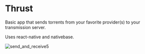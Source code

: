 # Thrust

Basic app that sends torrents from your favorite provider(s) to your transmission server.

Uses react-native and nativebase.

![send_and_receive5](https://cloud.githubusercontent.com/assets/10952529/19375084/40c31568-9196-11e6-90e2-49ae95c12df9.gif)
